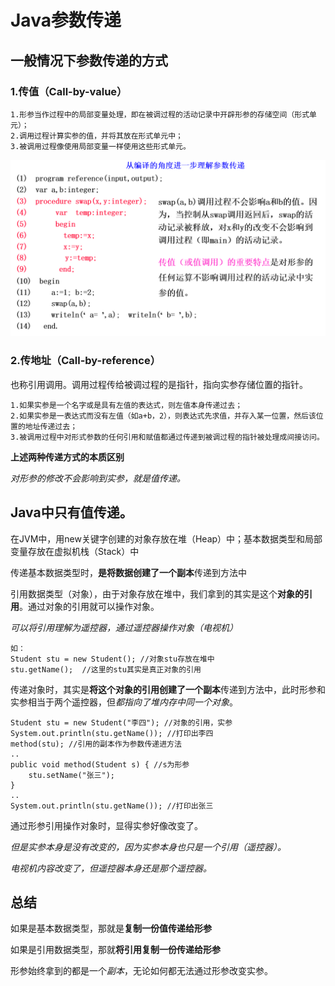 # Java参数传递

## 一般情况下参数传递的方式

### 1.传值（Call-by-value）

    1.形参当作过程中的局部变量处理，即在被调过程的活动记录中开辟形参的存储空间（形式单元）；
    2.调用过程计算实参的值，并将其放在形式单元中；
    3.被调用过程像使用局部变量一样使用这些形式单元。

![callbyvalue](./Pictures/call-by-value.png)

### 2.传地址（Call-by-reference）

也称引用调用。调用过程传给被调过程的是指针，指向实参存储位置的指针。

    1.如果实参是一个名字或是具有左值的表达式，则左值本身传递过去；
    2.如果实参是一表达式而没有左值（如a+b，2），则表达式先求值，并存入某一位置，然后该位置的地址传递过去；
    3.被调用过程中对形式参数的任何引用和赋值都通过传递到被调过程的指针被处理成间接访问。

**上述两种传递方式的本质区别**

*对形参的修改不会影响到实参，就是值传递。*

## Java中只有值传递。

在JVM中，用new关键字创建的对象存放在堆（Heap）中；基本数据类型和局部变量存放在虚拟机栈（Stack）中

传递基本数据类型时，**是将数据创建了一个副本**传递到方法中

引用数据类型（对象），由于对象存放在堆中，我们拿到的其实是这个**对象的引用**。通过对象的引用就可以操作对象。

*可以将引用理解为遥控器，通过遥控器操作对象（电视机）*

    如：
    Student stu = new Student(); //对象stu存放在堆中
    stu.getName();  //这里的stu其实是真正对象的引用

传递对象时，其实是**将这个对象的引用创建了一个副本**传递到方法中，此时形参和实参相当于两个遥控器，但*都指向了堆内存中同一个对象*。

    Student stu = new Student("李四"); //对象的引用，实参
    System.out.println(stu.getName()); //打印出李四
    method(stu); //引用的副本作为参数传递进方法
    ..
    public void method(Student s) { //s为形参
        stu.setName("张三");
    }
    ..
    System.out.println(stu.getName()); //打印出张三

通过形参引用操作对象时，显得实参好像改变了。

*但是实参本身是没有改变的，因为实参本身也只是一个引用（遥控器）。* 

*电视机内容改变了，但遥控器本身还是那个遥控器。*

## 总结

如果是基本数据类型，那就是**复制一份值传递给形参**

如果是引用数据类型，那就**将引用复制一份传递给形参**

形参始终拿到的都是一个*副本*，无论如何都无法通过形参改变实参。